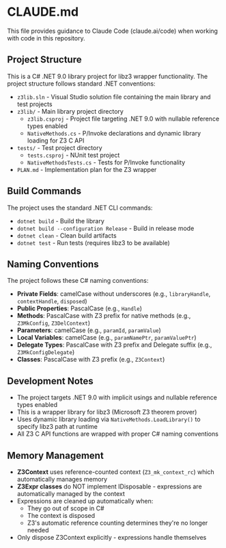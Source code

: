 # CLAUDE.md

This file provides guidance to Claude Code (claude.ai/code) when working with code in this repository.

## Project Structure

This is a C# .NET 9.0 library project for libz3 wrapper functionality. The project structure follows standard .NET conventions:

- `z3lib.sln` - Visual Studio solution file containing the main library and test projects
- `z3lib/` - Main library project directory
  - `z3lib.csproj` - Project file targeting .NET 9.0 with nullable reference types enabled
  - `NativeMethods.cs` - P/Invoke declarations and dynamic library loading for Z3 C API
- `tests/` - Test project directory
  - `tests.csproj` - NUnit test project
  - `NativeMethodsTests.cs` - Tests for P/Invoke functionality
- `PLAN.md` - Implementation plan for the Z3 wrapper

## Build Commands

The project uses the standard .NET CLI commands:

- `dotnet build` - Build the library
- `dotnet build --configuration Release` - Build in release mode
- `dotnet clean` - Clean build artifacts
- `dotnet test` - Run tests (requires libz3 to be available)

## Naming Conventions

The project follows these C# naming conventions:

- **Private Fields**: camelCase without underscores (e.g., `libraryHandle`, `contextHandle`, `disposed`)
- **Public Properties**: PascalCase (e.g., `Handle`)
- **Methods**: PascalCase with Z3 prefix for native methods (e.g., `Z3MkConfig`, `Z3DelContext`)
- **Parameters**: camelCase (e.g., `paramId`, `paramValue`)  
- **Local Variables**: camelCase (e.g., `paramNamePtr`, `paramValuePtr`)
- **Delegate Types**: PascalCase with Z3 prefix and Delegate suffix (e.g., `Z3MkConfigDelegate`)
- **Classes**: PascalCase with Z3 prefix (e.g., `Z3Context`)

## Development Notes

- The project targets .NET 9.0 with implicit usings and nullable reference types enabled
- This is a wrapper library for libz3 (Microsoft Z3 theorem prover)
- Uses dynamic library loading via `NativeMethods.LoadLibrary()` to specify libz3 path at runtime
- All Z3 C API functions are wrapped with proper C# naming conventions

## Memory Management

- **Z3Context** uses reference-counted context (`Z3_mk_context_rc`) which automatically manages memory
- **Z3Expr classes** do NOT implement IDisposable - expressions are automatically managed by the context
- Expressions are cleaned up automatically when:
  - They go out of scope in C#
  - The context is disposed  
  - Z3's automatic reference counting determines they're no longer needed
- Only dispose Z3Context explicitly - expressions handle themselves